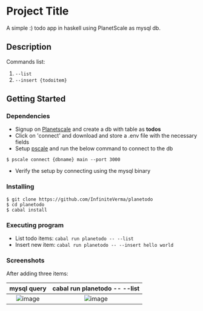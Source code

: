 # Project Title

A simple :) todo app in haskell using PlanetScale as mysql db.

## Description

Commands list:

1. `--list`
2. `--insert {todoitem}`

## Getting Started

### Dependencies

- Signup on [Planetscale](https://planetscale.com/) and create a db with table as **todos**
- Click on 'connect' and download and store a .env file with the necessary fields
- Setup [pscale](https://docs.planetscale.com/concepts/planetscale-environment-setup) and run the below command to connect to the db

```
$ pscale connect {dbname} main --port 3000
```

- Verify the setup by connecting using the mysql binary

### Installing

```
$ git clone https://github.com/InfiniteVerma/planetodo
$ cd planetodo
$ cabal install
```

### Executing program

- List todo items: `cabal run planetodo -- --list`
- Insert new item: `cabal run planetodo -- --insert hello world`

### Screenshots

After adding three items: 

mysql query              |  cabal run planetodo -- --list
:-------------------------:|:-------------------------:
![image](https://user-images.githubusercontent.com/45547198/179513164-17e3fff6-40c6-4579-b64e-1ec3077fb82b.png)  |![image](https://user-images.githubusercontent.com/45547198/179513623-c6ace77b-e263-4607-9088-bb4546bbc6b9.png)
